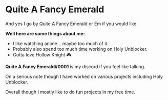 # Quite A Fancy Emerald
And yes I go by Quite A Fancy Emerald or Em if you would like.

**Well here are some things about me:**

- I like watching anime... maybe too much of it.
- Probably also spend too much time working on Holy Unblocker.
- Gotta love Hollow Knight 🎮

**Quite A Fancy Emerald#0001** is my discord if you feel like talking.

On a serious note though I have worked on various projects including Holy Unblocker.

Overall though I mostly like to do fun projects in my free time. 
